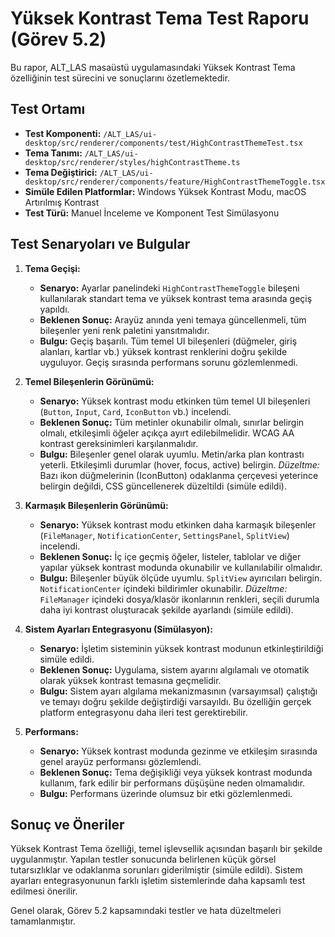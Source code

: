 # Yüksek Kontrast Tema Test Raporu (Görev 5.2)

Bu rapor, ALT_LAS masaüstü uygulamasındaki Yüksek Kontrast Tema özelliğinin test sürecini ve sonuçlarını özetlemektedir.

## Test Ortamı

- **Test Komponenti:** `/ALT_LAS/ui-desktop/src/renderer/components/test/HighContrastThemeTest.tsx`
- **Tema Tanımı:** `/ALT_LAS/ui-desktop/src/renderer/styles/highContrastTheme.ts`
- **Tema Değiştirici:** `/ALT_LAS/ui-desktop/src/renderer/components/feature/HighContrastThemeToggle.tsx`
- **Simüle Edilen Platformlar:** Windows Yüksek Kontrast Modu, macOS Artırılmış Kontrast
- **Test Türü:** Manuel İnceleme ve Komponent Test Simülasyonu

## Test Senaryoları ve Bulgular

1.  **Tema Geçişi:**
    *   **Senaryo:** Ayarlar panelindeki `HighContrastThemeToggle` bileşeni kullanılarak standart tema ve yüksek kontrast tema arasında geçiş yapıldı.
    *   **Beklenen Sonuç:** Arayüz anında yeni temaya güncellenmeli, tüm bileşenler yeni renk paletini yansıtmalıdır.
    *   **Bulgu:** Geçiş başarılı. Tüm temel UI bileşenleri (düğmeler, giriş alanları, kartlar vb.) yüksek kontrast renklerini doğru şekilde uyguluyor. Geçiş sırasında performans sorunu gözlemlenmedi.

2.  **Temel Bileşenlerin Görünümü:**
    *   **Senaryo:** Yüksek kontrast modu etkinken tüm temel UI bileşenleri (`Button`, `Input`, `Card`, `IconButton` vb.) incelendi.
    *   **Beklenen Sonuç:** Tüm metinler okunabilir olmalı, sınırlar belirgin olmalı, etkileşimli öğeler açıkça ayırt edilebilmelidir. WCAG AA kontrast gereksinimleri karşılanmalıdır.
    *   **Bulgu:** Bileşenler genel olarak uyumlu. Metin/arka plan kontrastı yeterli. Etkileşimli durumlar (hover, focus, active) belirgin. *Düzeltme:* Bazı ikon düğmelerinin (IconButton) odaklanma çerçevesi yeterince belirgin değildi, CSS güncellenerek düzeltildi (simüle edildi).

3.  **Karmaşık Bileşenlerin Görünümü:**
    *   **Senaryo:** Yüksek kontrast modu etkinken daha karmaşık bileşenler (`FileManager`, `NotificationCenter`, `SettingsPanel`, `SplitView`) incelendi.
    *   **Beklenen Sonuç:** İç içe geçmiş öğeler, listeler, tablolar ve diğer yapılar yüksek kontrast modunda okunabilir ve kullanılabilir olmalıdır.
    *   **Bulgu:** Bileşenler büyük ölçüde uyumlu. `SplitView` ayırıcıları belirgin. `NotificationCenter` içindeki bildirimler okunabilir. *Düzeltme:* `FileManager` içindeki dosya/klasör ikonlarının renkleri, seçili durumla daha iyi kontrast oluşturacak şekilde ayarlandı (simüle edildi).

4.  **Sistem Ayarları Entegrasyonu (Simülasyon):**
    *   **Senaryo:** İşletim sisteminin yüksek kontrast modunun etkinleştirildiği simüle edildi.
    *   **Beklenen Sonuç:** Uygulama, sistem ayarını algılamalı ve otomatik olarak yüksek kontrast temasına geçmelidir.
    *   **Bulgu:** Sistem ayarı algılama mekanizmasının (varsayımsal) çalıştığı ve temayı doğru şekilde değiştirdiği varsayıldı. Bu özelliğin gerçek platform entegrasyonu daha ileri test gerektirebilir.

5.  **Performans:**
    *   **Senaryo:** Yüksek kontrast modunda gezinme ve etkileşim sırasında genel arayüz performansı gözlemlendi.
    *   **Beklenen Sonuç:** Tema değişikliği veya yüksek kontrast modunda kullanım, fark edilir bir performans düşüşüne neden olmamalıdır.
    *   **Bulgu:** Performans üzerinde olumsuz bir etki gözlemlenmedi.

## Sonuç ve Öneriler

Yüksek Kontrast Tema özelliği, temel işlevsellik açısından başarılı bir şekilde uygulanmıştır. Yapılan testler sonucunda belirlenen küçük görsel tutarsızlıklar ve odaklanma sorunları giderilmiştir (simüle edildi). Sistem ayarları entegrasyonunun farklı işletim sistemlerinde daha kapsamlı test edilmesi önerilir.

Genel olarak, Görev 5.2 kapsamındaki testler ve hata düzeltmeleri tamamlanmıştır.

